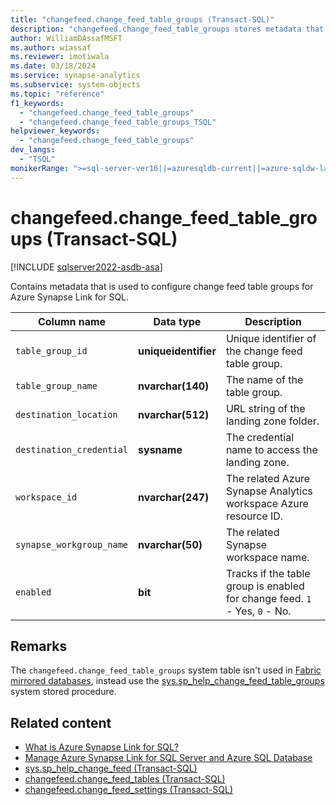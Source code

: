 ```yaml
---
title: "changefeed.change_feed_table_groups (Transact-SQL)"
description: "changefeed.change_feed_table_groups stores metadata that is used to configure change feed table groups for Azure Synapse Link for SQL."
author: WilliamDAssafMSFT
ms.author: wiassaf
ms.reviewer: imotiwala
ms.date: 03/18/2024
ms.service: synapse-analytics
ms.subservice: system-objects
ms.topic: "reference"
f1_keywords:
  - "changefeed.change_feed_table_groups"
  - "changefeed.change_feed_table_groups_TSQL"
helpviewer_keywords:
  - "changefeed.change_feed_table_groups"
dev_langs:
  - "TSQL"
monikerRange: ">=sql-server-ver16||=azuresqldb-current||=azure-sqldw-latest"
---
```

# changefeed.change_feed_table_groups (Transact-SQL)
[!INCLUDE [sqlserver2022-asdb-asa](../../includes/applies-to-version/sqlserver2022-asdb-asa.md)]

Contains metadata that is used to configure change feed table groups for Azure Synapse Link for SQL.

|Column name|Data type|Description|  
|-----------------|---------------|-----------------|  
| `table_group_id` |**uniqueidentifier**| Unique identifier of the change feed table group.|
| `table_group_name` |**nvarchar(140)**| The name of the table group.|
| `destination_location` |**nvarchar(512)**| URL string of the landing zone folder. |
| `destination_credential` |**sysname**| The credential name to access the landing zone.|
| `workspace_id` |**nvarchar(247)**| The related Azure Synapse Analytics workspace Azure resource ID.|  
| `synapse_workgroup_name` |**nvarchar(50)**| The related Synapse workspace name.|  
| `enabled` |**bit**|Tracks if the table group is enabled for change feed. `1` - Yes, `0` - No. |

## Remarks

The `changefeed.change_feed_table_groups` system table isn't used in [Fabric mirrored databases](/fabric/database/mirrored-database/overview), instead use the [sys.sp_help_change_feed_table_groups](../system-stored-procedures/sp-help-change-feed-table-groups.md) system stored procedure.

## Related content

- [What is Azure Synapse Link for SQL?](/azure/synapse-analytics/synapse-link/sql-synapse-link-overview)
- [Manage Azure Synapse Link for SQL Server and Azure SQL Database](../../sql-server/synapse-link/synapse-link-sql-server-change-feed-manage.md)
- [sys.sp_help_change_feed (Transact-SQL)](../system-stored-procedures/sp-help-change-feed.md)
- [changefeed.change_feed_tables (Transact-SQL)](changefeed-change-feed-tables-transact-sql.md)
- [changefeed.change_feed_settings (Transact-SQL)](changefeed-change-feed-settings.md)
